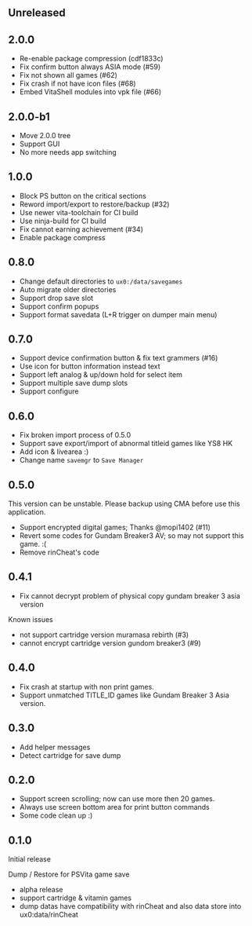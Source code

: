 ## Unreleased

## 2.0.0
- Re-enable package compression (cdf1833c)
- Fix confirm button always ASIA mode (#59)
- Fix not shown all games (#62)
- Fix crash if not have icon files (#68)
- Embed VitaShell modules into vpk file (#66)

## 2.0.0-b1
- Move 2.0.0 tree
- Support GUI
- No more needs app switching

## 1.0.0
- Block PS button on the critical sections
- Reword import/export to restore/backup (#32)
- Use newer vita-toolchain for CI build
- Use ninja-build for CI build
- Fix cannot earning achievement (#34)
- Enable package compress

## 0.8.0
- Change default directories to `ux0:/data/savegames`
- Auto migrate older directories
- Support drop save slot
- Support confirm popups
- Support format savedata (L+R trigger on dumper main menu)

## 0.7.0
- Support device confirmation button & fix text grammers (#16)
- Use icon for button information instead text
- Support left analog & up/down hold for select item
- Support multiple save dump slots
- Support configure

## 0.6.0
- Fix broken import process of 0.5.0
- Support save export/import of abnormal titleid games like YS8 HK
- Add icon & livearea :)
- Change name `savemgr` to `Save Manager`

## 0.5.0
This version can be unstable. Please backup using CMA before use
this application.

- Support encrypted digital games; Thanks @mopi1402 (#11)
- Revert some codes for Gundam Breaker3 AV; so may not support this game. :(
- Remove rinCheat's code

## 0.4.1
- Fix cannot decrypt problem of physical copy gundam breaker 3 asia version

Known issues
- not support cartridge version muramasa rebirth (#3)
- cannot encrypt cartridge version gundom breaker3 (#9)

## 0.4.0
- Fix crash at startup with non print games.
- Support unmatched TITLE_ID games like Gundam Breaker 3 Asia version.

## 0.3.0
- Add helper messages
- Detect cartridge for save dump

## 0.2.0
- Support screen scrolling; now can use more then 20 games.
- Always use screen bottom area for print button commands
- Some code clean up :)

## 0.1.0
Initial release

Dump / Restore for PSVita game save

- alpha release
- support cartridge & vitamin games
- dump datas have compatibility with rinCheat and also data store
  into ux0:data/rinCheat

